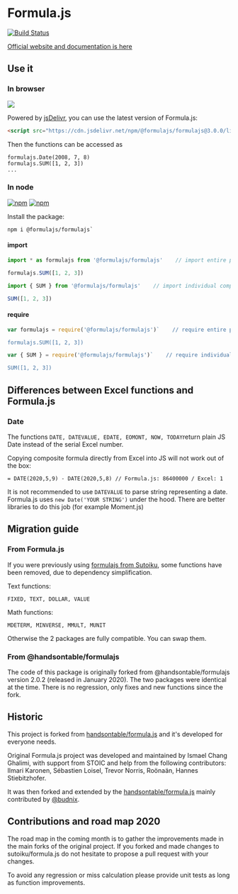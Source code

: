 # Formula.js
[![Build Status](https://travis-ci.com/formulajs/formulajs.svg?branch=master)](https://travis-ci.com/formulajs/formulajs)

[Official website and documentation is here](https://formulajs.info)

## Use it

### In browser
[![](https://data.jsdelivr.com/v1/package/npm/@formulajs/formulajs/badge)](https://www.jsdelivr.com/package/npm/@formulajs/formulajs)

Powered by [jsDelivr](https://www.jsdelivr.com/), you can use the latest version of Formula.js:

```html
<script src="https://cdn.jsdelivr.net/npm/@formulajs/formulajs@3.0.0/lib/browser/formula.min.js"></script>
```

Then the functions can be accessed as

```
formulajs.Date(2008, 7, 8)
formulajs.SUM([1, 2, 3])
...
```

### In node
[![npm](https://img.shields.io/npm/v/@formulajs/formulajs?style=flat-square)](https://www.npmjs.com/package/@formulajs/formulajs) [![npm](https://img.shields.io/npm/dm/@formulajs/formulajs?style=flat-square)](https://www.npmjs.com/package/@formulajs/formulajs)

Install the package:

```
npm i @formulajs/formulajs`
```

#### import
```javascript
import * as formulajs from '@formulajs/formulajs'    // import entire package

formulajs.SUM([1, 2, 3])
```
```javascript
import { SUM } from '@formulajs/formulajs'    // import individual components

SUM([1, 2, 3])
```

#### require
```javascript
var formulajs = require('@formulajs/formulajs')`    // require entire package

formulajs.SUM([1, 2, 3])
```
```javascript
var { SUM } = require('@formulajs/formulajs')`    // require individual components

SUM([1, 2, 3])
```

## Differences between Excel functions and Formula.js

### Date

The functions `DATE, DATEVALUE, EDATE, EOMONT, NOW, TODAY`return plain JS Date instead of the serial Excel number.

Copying composite formula directly from Excel into JS will not work out of the box:

```
= DATE(2020,5,9) - DATE(2020,5,8) // Formula.js: 86400000 / Excel: 1
```

It is not recommended to use `DATEVALUE` to parse string representing a date. Formula.js uses `new Date('YOUR STRING')` under the hood. There are better libraries to do this job (for example Moment.js)

## Migration guide

### From Formula.js

If you were previously using [formulajs from Sutoiku](https://www.npmjs.com/package/formulajs), some functions have been
removed, due to dependency simplification.

Text functions:

`FIXED, TEXT, DOLLAR, VALUE`

Math functions:

`MDETERM, MINVERSE, MMULT, MUNIT`

Otherwise the 2 packages are fully compatible. You can swap them.

### From @handsontable/formulajs

The code of this package is originally forked from @handsontable/formulajs version 2.0.2 (released in January 2020). The
two packages were identical at the time. There is no regression, only fixes and new functions since the fork.

## Historic

This project is forked from [handsontable/formula.js](https://github.com/handsontable/formula.js) and it's developed for
everyone needs.

Original Formula.js project was developed and maintained by Ismael Chang Ghalimi, with support from STOIC and help from
the following contributors: Ilmari Karonen, Sébastien Loisel, Trevor Norris, Roönaän, Hannes Stiebitzhofer.

It was then forked and extended by the [handsontable/formula.js](https://github.com/handsontable/formula.js) mainly
contributed by [@budnix](https://github.com/budnix).

## Contributions and road map 2020

The road map in the coming month is to gather the improvements made in the main forks of the original project. If you
forked and made changes to sutoiku/formula.js do not hesitate to propose a pull request with your changes.

To avoid any regression or miss calculation please provide unit tests as long as function improvements.
